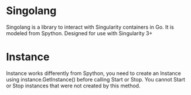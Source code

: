 # Singolang
Singolang is a library to interact with Singularity containers in Go. It is modeled from Spython. Designed for use with Singularity 3+

# Instance
Instance works differently from Spython, you need to create an Instance using instance.GetInstance() before calling Start or Stop. You cannot Start or Stop instances that were not created by this method.